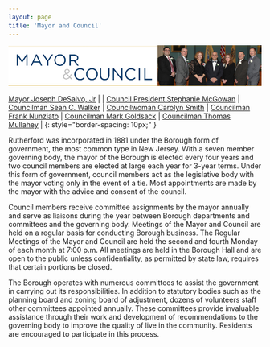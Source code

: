 ```yaml
---
layout: page
title: 'Mayor and Council'
---
```



![Council Headshot](mayor-council.jpg)

[Mayor Joseph DeSalvo, Jr](joseph-desalvo)               |                                                     |
[Council President Stephanie McGowan](stephanie-mcgowan) | [Councilman Sean C. Walker](sean-walker)            |
[Councilwoman Carolyn Smith](carolyn-smith)              | [Councilman Frank Nunziato](frank-nunziato) |
[Councilman Mark Goldsack](mark-goldsack)                | [Councilman Thomas Mullahey](thomas-mullahey)       |
{: style="border-spacing: 10px;" }

Rutherford was incorporated in 1881 under the Borough form of government, the most common type in New Jersey. With a seven member governing body, the mayor of the Borough is elected every four years and two council members are elected at large each year for 3-year terms. Under this form of government, council members act as the legislative body with the mayor voting only in the event of a tie. Most appointments are made by the mayor with the advice and consent of the council.

Council members receive committee assignments by the mayor annually and serve as liaisons during the year between Borough departments and committees and the governing body. Meetings of the Mayor and Council are held on a regular basis for conducting Borough business. The Regular Meetings of the Mayor and Council are held the second and fourth Monday of each month at 7:00 p.m.  All meetings are held in the Borough Hall and are open to the public unless confidentiality, as permitted by state law, requires that certain portions be closed.

The Borough operates with numerous committees to assist the government in carrying out its responsibilities. In addition to statutory bodies such as the planning board and zoning board of adjustment, dozens of volunteers staff other committees appointed annually. These committees provide invaluable assistance through their work and development of recommendations to the governing body to improve the quality of live in the community. Residents are encouraged to participate in this process.
